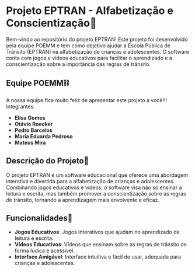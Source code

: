 # Projeto EPTRAN - Alfabetização e Conscientização🚦

Bem-vindo ao repositório do projeto EPTRAN! Este projeto foi desenvolvido pela equipe POEMM e tem como objetivo ajudar a Escola Pública de Trânsito (EPTRAN) na alfabetização de crianças e adolescentes. O software conta com jogos e vídeos educativos para facilitar o aprendizado e a conscientização sobre a importância das regras de trânsito.

## Equipe POEMM⛓

A nossa equipe fica muito feliz de apresentar este projeto a você!!!
Integrantes:

- **Elisa Gomes**
- **Otávio Roecker**
- **Pedro Barcelos**
- **Maria Eduarda Pedroso**
- **Mateus Mira**

## Descrição do Projeto📁

O projeto EPTRAN é um software educacional que oferece uma abordagem interativa e divertida para a alfabetização de crianças e adolescentes. Combinando jogos educativos e vídeos, o software visa não só ensinar a leitura e escrita, mas também promover a conscientização sobre as regras de trânsito, tornando a aprendizagem mais envolvente e eficaz.

## Funcionalidades🔧

- **Jogos Educativos**: Jogos interativos que ajudam no aprendizado de leitura e escrita.
- **Vídeos Educativos**: Vídeos que ensinam sobre as regras de trânsito de forma lúdica e acessível.
- **Interface Amigável**: Interface intuitiva e fácil de usar, adequada para crianças e adolescentes.